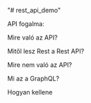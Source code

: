 "# rest_api_demo" 

API fogalma: 

Mire való az API?

Mitől lesz Rest a Rest API?

Mire nem való az API?

Mi az a GraphQL?

Hogyan kellene 
